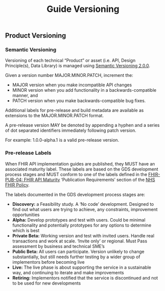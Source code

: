 ﻿---
title: Guide Versioning
keywords: development, versioning
tags: [development]
sidebar: overview_sidebar
permalink: overview_guide_versioning.html
summary: An overview of how this Implementation Guide is versioned
---



## Product Versioning ##

### Semantic Versioning ###
Versioning of each technical “Product” or asset (i.e. API, Design Principle(s), Data Library) is managed using [Semantic Versioning 2.0.0](https://semver.org/).


Given a version number MAJOR.MINOR.PATCH, increment the:

- MAJOR version when you make incompatible API changes
- MINOR version when you add functionality in a backwards-compatible manner, and
- PATCH version when you make backwards-compatible bug fixes.

Additional labels for pre-release and build metadata are available as extensions to the MAJOR.MINOR.PATCH format.

A pre-release version MAY be denoted by appending a hyphen and a series of dot separated identifiers immediately following patch version.  

For example: 1.0.0-alpha.1 is a valid pre-release version.

### Pre-release Labels ###

When FHIR API implementation guides are published, they MUST have an associated maturity label. These labels are based on the GDS development process stages and MUST conform to one of the labels defined in the [FHIR-PUB-04: FHIR API Maturity](https://nhsconnect.github.io/fhir-policy/publication.html#FHIR-PUB-04) ‘Publication Requirements’ section of the [NHS FHIR Policy](https://nhsconnect.github.io/fhir-policy/index.html).

The labels documented in the GDS development process stages are:

- <b>Discovery:</b> a Feasibility study. A ‘No code’ development. Designed to find out what users are trying to achieve, any constraints, improvement opportunities
- <b>Alpha:</b> Develop prototypes and test with users. Could be minimal functionality and potentially prototypes for any options to determine which is best
- <b>Private Beta:</b> Working version and test with invited users. Handle real transactions and work at scale. ‘Invite only’ or regional. Must Pass assessment by business and technical SME’s
- <b>Public Beta:</b> All users can participate. Version unlikely to change substantially, but still needs further testing by a wider group of implementors before becoming live
- <b>Live:</b> The live phase is about supporting the service in a sustainable way, and continuing to iterate and make improvements
-	<b>Retiring:</b> Implementors notified that the service is discontinued and not to be used for new developments

<!--
### 1.3.0 GDS Stage - Experimental ###
This implementation guide is in currently in the “Experimental” stage. This means it is undergoing significant changes and will have regular releases.
-->



